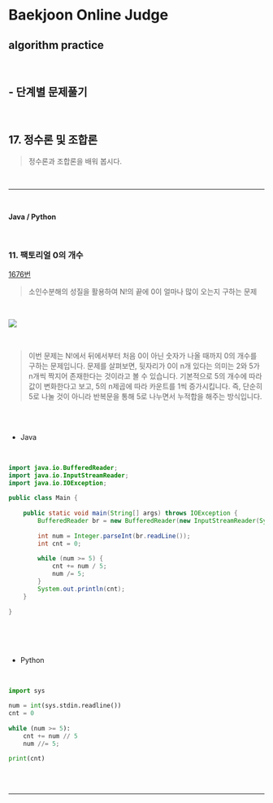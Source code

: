 # Baekjoon Online Judge

## algorithm practice
<br>

## - 단계별 문제풀기
<br>

## 17. 정수론 및 조합론

> 정수론과 조합론을 배워 봅시다.

<br>

---

<br>

**Java / Python**

<br>

### 11. 팩토리얼 0의 개수
[1676번](https://www.acmicpc.net/problem/1676) 
> 소인수분해의 성질을 활용하여 N!의 끝에 0이 얼마나 많이 오는지 구하는 문제

<br>

![](https://images.velog.io/images/jini_eun/post/6e408064-0ef7-4b3e-88ca-40f58094bc17/image.png)

<br>

> 이번 문제는 N!에서 뒤에서부터 처음 0이 아닌 숫자가 나올 때까지 0의 개수를 구하는 문제입니다.
문제를 살펴보면, 뒷자리가 0이 n개 있다는 의미는 2와 5가 n개씩 짝지어 존재한다는 것이라고 볼 수 있습니다.
기본적으로 5의 개수에 따라 값이 변화한다고 보고, 5의 n제곱에 따라 카운트를 1씩 증가시킵니다. 즉, 단순히 5로 나눌 것이 아니라 반복문을 통해 5로 나누면서 누적합을 해주는 방식입니다.



<br><br>

- Java

<br>

```java
import java.io.BufferedReader;
import java.io.InputStreamReader;
import java.io.IOException;
 
public class Main {
 
	public static void main(String[] args) throws IOException {
		BufferedReader br = new BufferedReader(new InputStreamReader(System.in));
 
		int num = Integer.parseInt(br.readLine());
		int cnt = 0;
 
		while (num >= 5) {
			cnt += num / 5;
			num /= 5;
		}
		System.out.println(cnt);
	}
 
}
```


<br><br><br>

- Python 

<br>

```python
import sys

num = int(sys.stdin.readline())
cnt = 0
 
while (num >= 5):
	cnt += num // 5
	num //= 5;

print(cnt)
```

<br><br>

---

<br>

